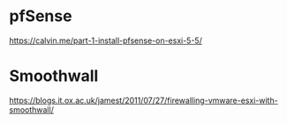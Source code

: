 # pfSense
https://calvin.me/part-1-install-pfsense-on-esxi-5-5/

# Smoothwall
https://blogs.it.ox.ac.uk/jamest/2011/07/27/firewalling-vmware-esxi-with-smoothwall/
